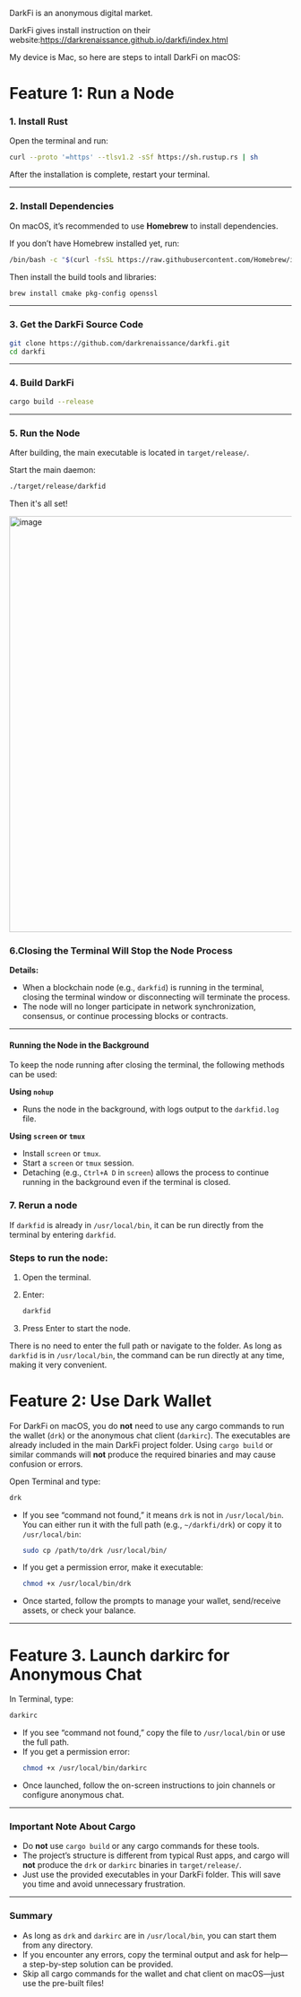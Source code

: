 DarkFi is an anonymous digital market. 

DarkFi gives install instruction on their website:https://darkrenaissance.github.io/darkfi/index.html


My device is Mac, so here are steps to intall DarkFi on macOS:


# Feature 1: Run a Node 

### 1. Install Rust

Open the terminal and run:

```bash
curl --proto '=https' --tlsv1.2 -sSf https://sh.rustup.rs | sh
```

After the installation is complete, restart your terminal.

---

### 2. Install Dependencies

On macOS, it’s recommended to use **Homebrew** to install dependencies.

If you don’t have Homebrew installed yet, run:

```bash
/bin/bash -c "$(curl -fsSL https://raw.githubusercontent.com/Homebrew/install/HEAD/install.sh)"
```

Then install the build tools and libraries:

```bash
brew install cmake pkg-config openssl
```

---

### 3. Get the DarkFi Source Code

```bash
git clone https://github.com/darkrenaissance/darkfi.git
cd darkfi
```

---

### 4. Build DarkFi

```bash
cargo build --release
```

---

### 5. Run the Node

After building, the main executable is located in `target/release/`.

Start the main daemon:

```bash
./target/release/darkfid
```

Then it's all set!

<img width="1136" height="742" alt="image" src="https://github.com/user-attachments/assets/d1b362d6-982c-4953-b3a8-5fda6027be0f" />


### 6.Closing the Terminal Will Stop the Node Process

**Details:**

* When a blockchain node (e.g., `darkfid`) is running in the terminal, closing the terminal window or disconnecting will terminate the process.
* The node will no longer participate in network synchronization, consensus, or continue processing blocks or contracts.

---

#### Running the Node in the Background

To keep the node running after closing the terminal, the following methods can be used:

**Using `nohup`**

   * Runs the node in the background, with logs output to the `darkfid.log` file.

**Using `screen` or `tmux`**

   * Install `screen` or `tmux`.
   * Start a `screen` or `tmux` session.
   * Detaching (e.g., `Ctrl+A D` in `screen`) allows the process to continue running in the background even if the terminal is closed.


### 7. Rerun a node 

If `darkfid` is already in `/usr/local/bin`, it can be run directly from the terminal by entering `darkfid`.

### Steps to run the node:

1. Open the terminal.
2. Enter:

   ```bash
   darkfid
   ```
3. Press Enter to start the node.

There is no need to enter the full path or navigate to the folder. As long as `darkfid` is in `/usr/local/bin`, the command can be run directly at any time, making it very convenient.


# Feature 2: Use Dark Wallet

For DarkFi on macOS, you do **not** need to use any cargo commands to run the wallet (`drk`) or the anonymous chat client (`darkirc`). The executables are already included in the main DarkFi project folder. Using `cargo build` or similar commands will **not** produce the required binaries and may cause confusion or errors.


Open Terminal and type:
```sh
drk
```
- If you see “command not found,” it means `drk` is not in `/usr/local/bin`. You can either run it with the full path (e.g., `~/darkfi/drk`) or copy it to `/usr/local/bin`:
  ```sh
  sudo cp /path/to/drk /usr/local/bin/
  ```
- If you get a permission error, make it executable:
  ```sh
  chmod +x /usr/local/bin/drk
  ```
- Once started, follow the prompts to manage your wallet, send/receive assets, or check your balance.

---

# Feature 3. Launch darkirc for Anonymous Chat

In Terminal, type:
```sh
darkirc
```
- If you see “command not found,” copy the file to `/usr/local/bin` or use the full path.
- If you get a permission error:
  ```sh
  chmod +x /usr/local/bin/darkirc
  ```
- Once launched, follow the on-screen instructions to join channels or configure anonymous chat.

---

### Important Note About Cargo

- Do **not** use `cargo build` or any cargo commands for these tools.  
- The project’s structure is different from typical Rust apps, and cargo will **not** produce the `drk` or `darkirc` binaries in `target/release/`.
- Just use the provided executables in your DarkFi folder. This will save you time and avoid unnecessary frustration.

---

### Summary

- As long as `drk` and `darkirc` are in `/usr/local/bin`, you can start them from any directory.
- If you encounter any errors, copy the terminal output and ask for help—a step-by-step solution can be provided.
- Skip all cargo commands for the wallet and chat client on macOS—just use the pre-built files!

